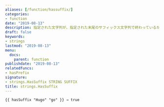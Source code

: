 ```yaml
---
aliases: [/function/hassuffix/]
categories:
- function
date: "2019-08-13"
description: 指定された文字列が、指定された末尾のサフィックス文字列で終わっているかどうかを判断します。
draft: false
keywords:
- strings
lastmod: "2019-08-13"
menu:
  docs:
    parent: function
publishdate: "2019-08-13"
relatedfuncs:
- hasPrefix
signature:
- strings.HasSuffix STRING SUFFIX
title: strings.HasSuffix
---
```


```go-html-template
{{ hasSuffix "Hugo" "go" }} → true
```
